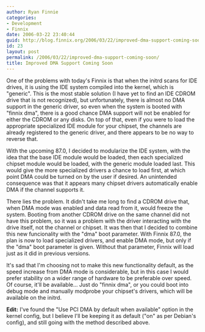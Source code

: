 ```yaml
---
author: Ryan Finnie
categories:
- Development
- Finnix
date: 2006-03-22 23:40:44
guid: http://blog.finnix.org/2006/03/22/improved-dma-support-coming-soon/
id: 23
layout: post
permalink: /2006/03/22/improved-dma-support-coming-soon/
title: Improved DMA Support Coming Soon
---
```

One of the problems with today's Finnix is that when the initrd scans for IDE drives, it is using the IDE system compiled into the kernel, which is "generic". This is the most stable solution (I have yet to find an IDE CDROM drive that is not recognized), but unfortunately, there is almost no DMA support in the generic driver, so even when the system is booted with "finnix dma", there is a good chance DMA support will not be enabled for either the CDROM or any disks. On top of that, even if you were to load the appropriate specialized IDE module for your chipset, the channels are already registered to the generic driver, and there appears to be no way to reverse that.

With the upcoming 87.0, I decided to modularize the IDE system, with the idea that the base IDE module would be loaded, then each specialized chipset module would be loaded, with the generic module loaded last. This would give the more specialized drivers a chance to load first, at which point DMA could be turned on by the user if desired. An unintended consequence was that it appears many chipset drivers automatically enable DMA if the channel supports it.

There lies the problem. It didn't take me long to find a CDROM drive that, when DMA mode was enabled and data read from it, would freeze the system. Booting from another CDROM drive on the same channel did not have this problem, so it was a problem with the driver interacting with the drive itself, not the channel or chipset. It was then that I decided to combine this new funcionality with the "dma" boot parameter. With Finnix 87.0, the plan is now to load specialized drivers, and enable DMA mode, but only if the "dma" boot parameter is given. Without that parameter, Finnix will load just as it did in previous versions.

It's sad that I'm choosing not to make this new functionality default, as the speed increase from DMA mode is considerable, but in this case I would prefer stability on a wider range of hardware to be preferable over speed. Of course, it'll be available... Just do "finnix dma", or you could boot into debug mode and manually modprobe your chipset's drivers, which will be available on the initrd.

**Edit:** I've found the "Use PCI DMA by default when available" option in the kernel config, but I believe I'll be keeping it as default ("on" as per Debian's config), and still going with the method described above.
